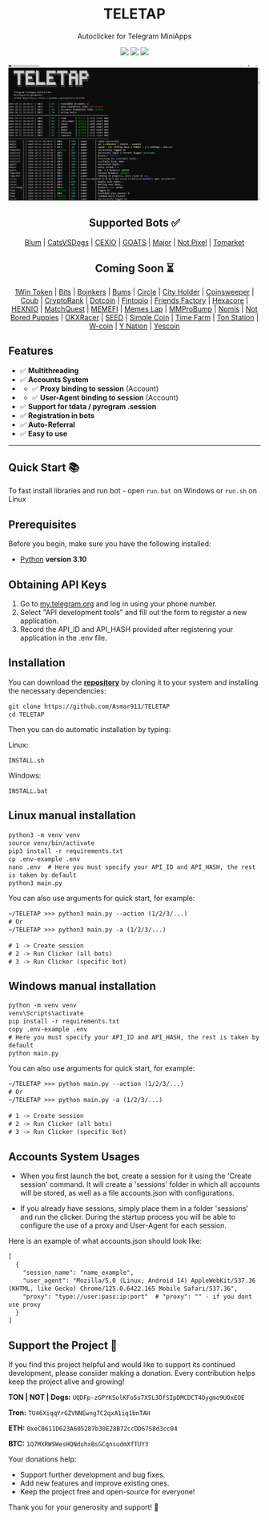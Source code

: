 <h1 align="center">
  TELETAP
</h1>
<p align="center">
    Autoclicker for Telegram MiniApps
</p>

<!-- <p align="center">
  <a href="">EN</a> 
  | <a href="">RU</a> 
  | <a href="">AR</a> 
  | <a href="">TR</a> 
  | <a href="">FR</a>
</p> -->

<p align="center">
    <a href="https://t.me/Asmar911">
    <img src="https://img.shields.io/badge/%40Me-white?logo=Telegram"></a>
    <a href="https://t.me/TELETAPBOTS">
    <img src="https://img.shields.io/badge/%40Channel-white?logo=Telegram"></a>
    <a href="https://t.me/TELETAPBOTSCHAT">
    <img src="https://img.shields.io/badge/%40Chat-white?logo=Telegram"></a>
</p>

![TELETAP banner](banner.PNG)

<!-- ---
>[!Info]
>**This repo contains the free version of this software.**
>**Connected bots:** <a href="">Blum</a>, <a href="">Goats</a>, <a href="">Major</a>, <a href="">Notpixel</a>
>For the full version contact me <a href="https://t.me/Asmar911"> **@asmar911**</a> -->


<p align="center">
  <h2 align="center">Supported Bots ✅</h2>

  <p align="center">
    <a href='https://t.me/blum/app?startapp=ref_P4Rbg063KM'>Blum</a>
    | <a href='https://t.me/catsdogs_game_bot/join?startapp=153623395'>CatsVSDogs</a>
    | <a href='https://t.me/cexio_tap_bot?start=1716712060572190'>CEXIO</a>
    | <a href='https://t.me/realgoats_bot/run?startapp=68bd4bd3-172c-4f22-aa90-e092517e12b5'>GOATS</a>
    | <a href='https://t.me/major/start?startapp=153623395'>Major</a>
    | <a href='https://t.me/notpixel/app?startapp=f153623395'>Not Pixel</a>
    | <a href='https://t.me/Tomarket_ai_bot/app?startapp=0000omgl'>Tomarket</a>
  </p>


  <h2 align="center">Coming Soon ⏳</h2>

  <p align="center">
    <a href='https://t.me/token1win_bot/start?startapp=refId1254614970'>1Win Token</a>
    | <a href='https://t.me/BitsTonboxBot/BitsAirdrops?startapp=EJLsu9TTBuiazC93NnbaNz'>Bits</a>
    | <a href='https://t.me/boinker_bot/boinkapp?startapp=boink153623395'>Boinkers</a>
    | <a href='https://t.me/bums/app?startapp=ref_7tSfMieY'>Bums</a>
    | <a href='https://t.me/sparkscirclebot?start=ref2786541'>Circle</a>
    | <a href='https://t.me/cityholder/game?startapp=153623395'>City Holder</a>
    | <a href='https://t.me/BybitCoinsweeper_Bot?start=referredBy=153623395'>Coinsweeper</a>
    | <a href='https://t.me/coub/app?startapp=coub__marker_17772137'>Coub</a>
    | <a href='https://t.me/cryptorank_app_bot/points?startapp=ref_153623395_'>CryptoRank</a>
    | <a href='https://t.me/dotcoin_bot?start=r_153623395'>Dotcoin</a>
    | <a href='https://fintop.io/2wX1Q6R3RA'>Fintopio</a>
    | <a href='https://t.me/fabrika/app?startapp=ref_487203'>Friends Factory</a>
    | <a href='https://t.me/HexacoinBot/wallet?startapp=153623395'>Hexacore</a>
    | <a href='https://t.me/hexn_bot/app?startapp=eed6c6c0-7ccd-42fa-bb4e-4cff50aa4299'>HEXNIO</a>
    | <a href='https://t.me/MatchQuestBot/start?startapp=19a4cfda883b0d282c43e3be0d069adb'>MatchQuest</a>
    | <a href='https://t.me/memefi_coin_bot/main?startapp=r_74aa47c992'>MEMEFI</a>
    | <a href='https://t.me/MemesLabBot/MemesLab?startapp=XXMILV'>Memes Lap</a>
    | <a href='https://t.me/MMproBump_bot?start=ref_153623395'>MMProBump</a>
    | <a href='https://t.me/NomisAppBot/app?startapp=ref_pXZmyEgF9C'>Nomis</a>
    | <a href='https://t.me/NotBoredPuppies_bot?start=r_153623395'>Not Bored Puppies</a>
    | <a href='https://t.me/OKX_official_bot/OKX_Racer?startapp=linkCode_93102758'>OKXRacer</a>
    | <a href='https://t.me/seed_coin_bot/app?startapp=153623395'>SEED</a>
    | <a href='https://t.me/Simple_Tap_Bot/app?startapp=1723961197775'>Simple Coin</a>
    | <a href='https://t.me/TimeFarmCryptoBot?start=1eYFkqTqjduuyi4DN'>Time Farm</a>
    | <a href='https://t.me/tonstationgames_bot/app?startapp=ref_4sbbv2a964pxhhabk6wyjz'>Ton Station</a>
    | <a href='https://t.me/wcoin_tapbot?start=MTUzNjIzMzk1'>W-coin</a>
    | <a href='https://t.me/y_nation_bot/start?startapp=PBZW3D'>Y Nation</a>
    | <a href='https://t.me/theYescoin_bot/Yescoin?startapp=h3S05a'>Yescoin</a>
  </p>
</p>



## **Features**
- ✅ **Multithreading**
- ✅ **Accounts System**
- - ✅ **Proxy binding to session** (Account)
- - ✅ **User-Agent binding to session** (Account)
- ✅ **Support for tdata / pyrogram .session**
- ✅ **Registration in bots**
- ✅ **Auto-Referral**
- ✅ **Easy to use**
---


## Quick Start 📚

To fast install libraries and run bot - open `run.bat` on Windows or `run.sh` on Linux

## Prerequisites
Before you begin, make sure you have the following installed:
- [Python](https://www.python.org/downloads/) **version 3.10**

## Obtaining API Keys
1. Go to [my.telegram.org](https://my.telegram.org) and log in using your phone number.
2. Select "API development tools" and fill out the form to register a new application.
3. Record the API_ID and API_HASH provided after registering your application in the .env file.

## Installation
You can download the [**repository**](https://github.com/Asmar911/TELETAP) by cloning it to your system and installing the necessary dependencies:
```shell
git clone https://github.com/Asmar911/TELETAP
cd TELETAP
```

Then you can do automatic installation by typing:

Linux:
```shell
INSTALL.sh
```

Windows:
```shell
INSTALL.bat
```


## Linux manual installation
```shell
python3 -m venv venv
source venv/bin/activate
pip3 install -r requirements.txt
cp .env-example .env
nano .env  # Here you must specify your API_ID and API_HASH, the rest is taken by default
python3 main.py
```

You can also use arguments for quick start, for example:
```shell
~/TELETAP >>> python3 main.py --action (1/2/3/...)
# Or
~/TELETAP >>> python3 main.py -a (1/2/3/...)

# 1 -> Create session
# 2 -> Run Clicker (all bots)
# 3 -> Run Clicker (specific bot)
```

## Windows manual installation
```shell
python -m venv venv
venv\Scripts\activate
pip install -r requirements.txt
copy .env-example .env
# Here you must specify your API_ID and API_HASH, the rest is taken by default
python main.py
```

You can also use arguments for quick start, for example:
```shell
~/TELETAP >>> python main.py --action (1/2/3/...)
# Or
~/TELETAP >>> python main.py -a (1/2/3/...)

# 1 -> Create session
# 2 -> Run Clicker (all bots)
# 3 -> Run Clicker (specific bot)
```

## Accounts System Usages
- When you first launch the bot, create a session for it using the 'Create session' command. It will create a 'sessions' folder in which all accounts will be stored, as well as a file accounts.json with configurations.
  
- If you already have sessions, simply place them in a folder 'sessions' and run the clicker. During the startup process you will be able to configure the use of a proxy and User-Agent for each session.

Here is an example of what accounts.json should look like:
```shell
[
  {
    "session_name": "name_example",
    "user_agent": "Mozilla/5.0 (Linux; Android 14) AppleWebKit/537.36 (KHTML, like Gecko) Chrome/125.0.6422.165 Mobile Safari/537.36",
    "proxy": "type://user:pass:ip:port"  # "proxy": "" - if you dont use proxy
  }
]
```

## Support the Project 💖

If you find this project helpful and would like to support its continued development, please consider making a donation. Every contribution helps keep the project alive and growing!

  
**TON | NOT | Dogs:** `UQDFp-zGPYKSolKFo5s7X5L3OfSIpDMCDCT4Oygmo9UOxEOE`

**Tron:** `TU46XiqqYrGZVNNEwng7C2qxA1iq1bnTAH`

**ETH:** `0xeCB611D623A605287b30E28B72ccDD6758d3cc04`

**BTC:** `1Q7MXRWSWesHQNduhxBsGCqnsudmXfTUY3`


Your donations help:
 
- Support further development and bug fixes.
- Add new features and improve existing ones.
- Keep the project free and open-source for everyone!

Thank you for your generosity and support! 🙏

